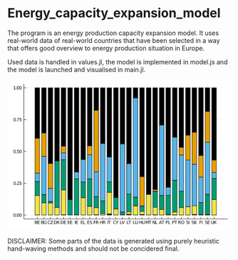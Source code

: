 # Energy_capacity_expansion_model
The program is an energy production capacity expansion model. It uses real-world data of real-world countries that have been selected in a way that offers good overview to energy production situation in Europe.

Used data is handled in values.jl, the model is implemented in model.js and the model is launched and visualised in main.jl.

![Example of the outcome](europe.png)

DISCLAIMER:
Some parts of the data is generated using purely heuristic hand-waving methods and should not be concidered final.

